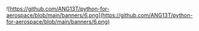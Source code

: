 ![https://github.com/ANG13T/python-for-aerospace/blob/main/banners/6.png](https://github.com/ANG13T/python-for-aerospace/blob/main/banners/6.png)
